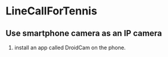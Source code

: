 # LineCallForTennis

## Use smartphone camera as an IP camera
1. install an app called DroidCam on the phone.

